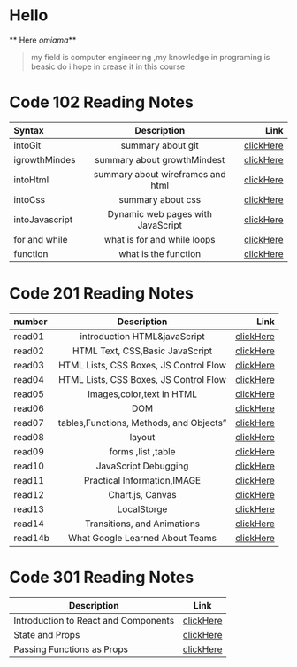 
# Hello 


** Here _omiama_** 

> my field is computer engineering ,my knowledge in programing is beasic do i hope in crease it in this course

## 
# Code 102 Reading Notes


| Syntax         | Description                        | Link              |
| :---           |    :----:                          |           ---:    |
|  intoGit       | summary about git                  | [clickHere](https://omaimah-sulaiman.github.io/reading-notes102/read02)              |
|  igrowthMindes | summary about growthMindest        | [clickHere](https://omaimah-sulaiman.github.io/reading-notes102/growthMindest)       |
|  intoHtml     |summary about wireframes and html    | [clickHere](https://omaimah-sulaiman.github.io/reading-notes102/read03)              |
|  intoCss      |summary about css                    | [clickHere](https://omaimah-sulaiman.github.io/reading-notes102/read03b)              |
|intoJavascript |Dynamic web pages with JavaScript    | [clickHere](https://omaimah-sulaiman.github.io/reading-notes102/read04a)              |
|for and while |what is for and while loops           | [clickHere](https://omaimah-sulaiman.github.io/reading-notes102/read05)              |
|function     |what is the function                  | [clickHere](https://omaimah-sulaiman.github.io/reading-notes102/read06)              |


##

# Code 201 Reading Notes

| number   | Description                        | Link              |
| :---     |    :----:                          |           ---:    |
|  read01  |  introduction HTML&javaScript      | [clickHere](https://omaimah-sulaiman.github.io/reading-notes102/read01-201)   |
|  read02  | HTML Text, CSS,Basic JavaScript    | [clickHere](https://omaimah-sulaiman.github.io/reading-notes102/read02-201)   |
|  read03  |HTML Lists, CSS Boxes, JS Control Flow|[clickHere](https://omaimah-sulaiman.github.io/reading-notes102/read03-201)  |
| read04   |HTML Lists, CSS Boxes, JS Control Flow|[clickHere](https://omaimah-sulaiman.github.io/reading-notes102/read04-201)  |
|  read05  |Images,color,text in HTML    |[clickHere](https://omaimah-sulaiman.github.io/reading-notes102/read05-201)        |
|  read06        |DOM                      |[clickHere](https://omaimah-sulaiman.github.io/reading-notes102/read06-201)      |
|read07          |tables,Functions, Methods, and Objects”|[clickHere](https://omaimah-sulaiman.github.io/reading-notes102/read07-201)                   |
|read08          |layout|[clickHere](https://omaimah-sulaiman.github.io/reading-notes102/read08-201)                   |
|read09         |forms ,list ,table|[clickHere](https://omaimah-sulaiman.github.io/reading-notes102/read09-201)
|read10         |JavaScript Debugging|[clickHere](https://omaimah-sulaiman.github.io/reading-notes102/read10-201)
|read11         |Practical Information,IMAGE|[clickHere](https://omaimah-sulaiman.github.io/reading-notes102/read11) 
|read12        | Chart.js, Canvas|[clickHere](https://omaimah-sulaiman.github.io/reading-notes102/read12) 
|read13        | LocalStorge|[clickHere](https://omaimah-sulaiman.github.io/reading-notes102/read13) 
|read14        | Transitions, and Animations|[clickHere](https://omaimah-sulaiman.github.io/reading-notes102/read14)
|read14b        | What Google Learned About Teams|[clickHere](https://omaimah-sulaiman.github.io/reading-notes102/read14b)


# Code 301 Reading Notes


|  Description      | Link |
| ----------- | ----------- |
| Introduction to React and Components  | [clickHere](https://omaimah-sulaiman.github.io/reading-notes102/reading-notes-3/read-1)      |
|  State and Props   |[clickHere](https://omaimah-sulaiman.github.io/reading-notes102/reading-notes-3/read-2)
|  Passing Functions as Props   |[clickHere](https://omaimah-sulaiman.github.io/reading-notes102/reading-notes-3/read-3)        |
